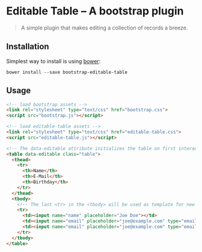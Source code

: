 Editable Table – A bootstrap plugin
===================================

> A simple plugin that makes editing a collection of records a
  breeze.


Installation
------------

Simplest way to install is using [bower](http://bower.io/):

```
bower install --save bootstrap-editable-table 
```


Usage
-----

```html
<!-- load bootstrap assets -->
<link rel="stylesheet" type="text/css" href="bootstrap.css">
<script src="bootstrap.js"></script>

<!-- load editable-table assets -->
<link rel="stylesheet" type="text/css" href="editable-table.css">
<script src="editable-table.js"></script>

<!-- The data-editable attribute initializes the table on first interaction -->
<table data-editable class="table">
  <thead>
    <tr>
      <th>Name</th>
      <th>E-Mail</th>
      <th>Birthday</th>
    </tr>
  </thead>
  <tbody>
    <!-- The last <tr> in the <tbody> will be used as template for new rows -->
    <tr>
      <td><input name="name" placeholder="Joe Doe"></td>
      <td><input name="email" placeholder="joe@example.com" type="email"></td>
      <td><input name="email" placeholder="joe@example.com" type="email"></td>
    </tr>
  </tbody>
</table>
```